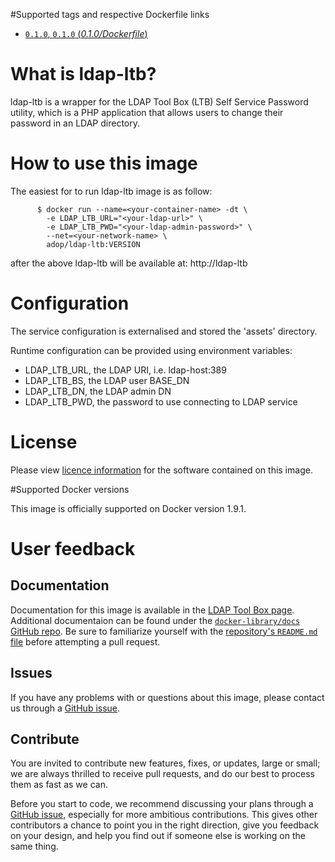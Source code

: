 #Supported tags and respective Dockerfile links

- [`0.1.0`, `0.1.0` (*0.1.0/Dockerfile*)](https://github.com/Accenture/ldap-ltb/blob/master/Dockerfile)

# What is ldap-ltb?

ldap-ltb is a wrapper for the LDAP Tool Box (LTB) Self Service Password utility, 
which is a PHP application that allows users to change their password in an LDAP directory. 

# How to use this image

The easiest for to run ldap-ltb image is as follow:
```
      $ docker run --name=<your-container-name> -dt \
        -e LDAP_LTB_URL="<your-ldap-url>" \
        -e LDAP_LTB_PWD="<your-ldap-admin-password>" \
        --net=<your-network-name> \
        adop/ldap-ltb:VERSION
```
after the above ldap-ltb will be available at: http://ldap-ltb
        
# Configuration

The service configuration is externalised and stored the 'assets' directory.

Runtime configuration can be provided using environment variables:

* LDAP_LTB_URL, the LDAP URI, i.e. ldap-host:389
* LDAP_LTB_BS, the LDAP user BASE_DN
* LDAP_LTB_DN, the LDAP admin DN
* LDAP_LTB_PWD, the password to use connecting to LDAP service

# License
Please view [licence information](LICENCE.md) for the software contained on this image.

#Supported Docker versions

This image is officially supported on Docker version 1.9.1.

# User feedback

## Documentation
Documentation for this image is available in the [LDAP Tool Box page](http://ltb-project.org/wiki/documentation/self-service-password). 
Additional documentaion can be found under the [`docker-library/docs` GitHub repo](https://github.com/docker-library/docs). Be sure to familiarize yourself with the [repository's `README.md` file](https://github.com/docker-library/docs/blob/master/README.md) before attempting a pull request.

## Issues
If you have any problems with or questions about this image, please contact us through a [GitHub issue](https://github.com/Accenture/ldap-ltb/issues).

## Contribute
You are invited to contribute new features, fixes, or updates, large or small; we are always thrilled to receive pull requests, and do our best to process them as fast as we can.

Before you start to code, we recommend discussing your plans through a [GitHub issue](https://github.com/Accenture/ldap-ltb/issues), especially for more ambitious contributions. This gives other contributors a chance to point you in the right direction, give you feedback on your design, and help you find out if someone else is working on the same thing.
